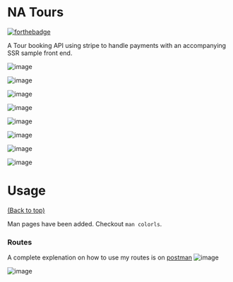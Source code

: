 # NA Tours
[![forthebadge](https://forthebadge.com/images/badges/made-with-javascript.svg)](https://forthebadge.com)

A Tour booking API using stripe to handle payments with an accompanying SSR sample front end.  

![image](https://github.com/thebasedtaka/NA-Tours/assets/118682791/bf2505cb-1a7d-41ff-a7c4-90ab12dd6a59)

![image](https://github.com/thebasedtaka/NA-Tours/assets/118682791/8ff5d381-9cae-40aa-a6be-8bb99edea579)

![image](https://github.com/thebasedtaka/NA-Tours/assets/118682791/5961c7ea-a887-49e9-91cf-372c3871705c)

![image](https://github.com/thebasedtaka/NA-Tours/assets/118682791/9d0c8d76-327b-4d19-901e-27bca0c82741)

![image](https://github.com/thebasedtaka/NA-Tours/assets/118682791/7460c725-7cc9-4f3c-a7a1-451d545124ff)

![image](https://github.com/thebasedtaka/NA-Tours/assets/118682791/b76787c4-e2c0-4921-8621-93de7e3a8680)

![image](https://github.com/thebasedtaka/NA-Tours/assets/118682791/271da733-ca72-4587-80ac-b2c853ada379)

![image](https://github.com/thebasedtaka/NA-Tours/assets/118682791/40dd5e9c-0d55-4894-a455-f2f540682d04)

# Usage

[(Back to top)](#table-of-contents)

Man pages have been added. Checkout `man colorls`.

### Routes

A complete explenation on how to use my routes is on [postman](https://documenter.getpostman.com/view/26744346/2s9YsMAWeS) ![image](https://github.com/thebasedtaka/NA-Tours/assets/118682791/ec2c71a5-5924-4573-84d2-fe6dd1200749)
 
  ![image](https://github.com/thebasedtaka/NA-Tours/assets/118682791/33437815-e95a-47e4-9389-fec6b0e38de0)

